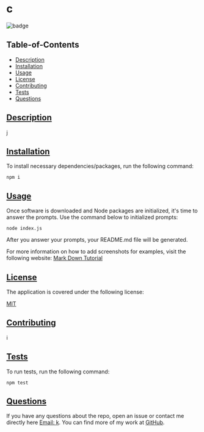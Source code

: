
  # c

  
  ![badge](https://img.shields.io/badge/license-MIT-blue)
    

  ## Table-of-Contents

  * [Description](#description)
  * [Installation](#packages)
  * [Usage](#usage) 
  * [License](#license) 
  * [Contributing](#contributing)
  * [Tests](#tests)
  * [Questions](#questions)

  ## [Description](#table-of-contents)

  j
  
  ## [Installation](#table-of-contents)
  
  To install necessary dependencies/packages, run the following command: 
```
npm i
```
  
  ## [Usage](#table-of-contents)

  Once software is downloaded and Node packages are initialized, it's time to answer the prompts.
  Use the command below to initialized prompts:
```
node index.js
```

  After you answer your prompts, your README.md file will be generated.

  For more information on how to add screenshots for examples, visit the following website:
  [Mark Down Tutorial](https://agea.github.io/tutorial.md/)
  
  
  ## [License](#table-of-contents)
  The application is covered under the following license:
  
  [MIT](https://img.shields.io/badge/license-MIT-blue)
    
      
  
  ## [Contributing](#table-of-contents)

  i
  
  ## [Tests](#table-of-contents)
  
  To run tests, run the following command:
  
```
npm test
```
  
  ## [Questions](#table-of-contents)
  
  If you have any questions about the repo, open an issue or contact me directly here 
  [Email: k](mailto:k). You can find more of my work at [GitHub](https://github.comh).
